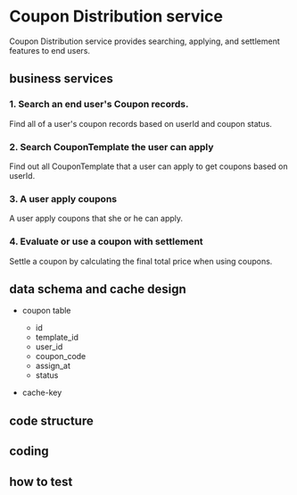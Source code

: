 # Coupon Distribution service
Coupon Distribution service provides searching, applying, and settlement features to end users.


## business services

### 1. Search an end user's Coupon records.
Find all of a user's coupon records based on userId and coupon status.

### 2. Search CouponTemplate the user can apply
Find out all CouponTemplate that a user can apply to get coupons based on userId.

### 3. A user apply coupons
A user apply coupons that she or he can apply.

### 4. Evaluate or use a coupon with settlement
Settle a coupon by calculating the final total price when using coupons.


## data schema and cache design

* coupon table
  * id
  * template_id
  * user_id
  * coupon_code
  * assign_at
  * status


* cache-key


## code structure


## coding


## how to test

